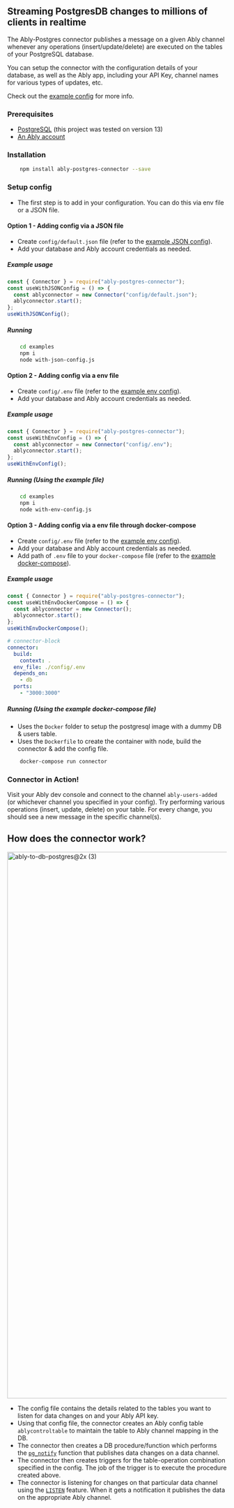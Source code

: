## Streaming PostgresDB changes to millions of clients in realtime

The Ably-Postgres connector publishes a message on a given Ably channel whenever any operations (insert/update/delete) are executed on the tables of your PostgreSQL database.

You can setup the connector with the configuration details of your database, as well as the Ably app, including your API Key, channel names for various types of updates, etc.

Check out the [example config](config/default.json) for more info.

### Prerequisites

- [PostgreSQL](https://www.postgresql.org/) (this project was tested on version 13)
- [An Ably account](https://ably.com/)

### Installation

```sh
    npm install ably-postgres-connector --save
```

### Setup config

- The first step is to add in your configuration. You can do this via env file or a JSON file.

#### Option 1 - Adding config via a JSON file

- Create `config/default.json` file (refer to the [example JSON config](config/default.json)).
- Add your database and Ably account credentials as needed.

##### Example usage

```javascript
const { Connector } = require("ably-postgres-connector");
const useWithJSONConfig = () => {
  const ablyconnector = new Connector("config/default.json");
  ablyconnector.start();
};
useWithJSONConfig();
```

##### Running

```sh
    cd examples
    npm i
    node with-json-config.js
```

#### Option 2 - Adding config via a env file

- Create `config/.env` file (refer to the [example env config](config/.env)).
- Add your database and Ably account credentials as needed.

##### Example usage

```javascript
const { Connector } = require("ably-postgres-connector");
const useWithEnvConfig = () => {
  const ablyconnector = new Connector("config/.env");
  ablyconnector.start();
};
useWithEnvConfig();
```

##### Running (Using the example file)

```sh
    cd examples
    npm i
    node with-env-config.js
```

#### Option 3 - Adding config via a env file through docker-compose

- Create `config/.env` file (refer to the [example env config](config/.env)).
- Add your database and Ably account credentials as needed.
- Add path of `.env` file to your `docker-compose` file (refer to the [example docker-compose](docker-compose.yml)).

##### Example usage

```javascript
const { Connector } = require("ably-postgres-connector");
const useWithEnvDockerCompose = () => {
  const ablyconnector = new Connector();
  ablyconnector.start();
};
useWithEnvDockerCompose();
```

```yaml
# connector-block
connector:
  build:
    context: .
  env_file: ./config/.env
  depends_on:
    - db
  ports:
    - "3000:3000"
```

##### Running (Using the example docker-compose file)

- Uses the `Docker` folder to setup the postgresql image with a dummy DB & users table.
- Uses the `Dockerfile` to create the container with node, build the connector & add the config file.

```sh
    docker-compose run connector
```

### Connector in Action!

Visit your Ably dev console and connect to the channel `ably-users-added` (or whichever channel you specified in your config). Try performing various operations (insert, update, delete) on your table. For every change, you should see a new message in the specific channel(s).

## How does the connector work?

<img width="1252" alt="ably-to-db-postgres@2x (3)" src="https://user-images.githubusercontent.com/5900152/131161607-cf4ff6d9-f6d6-45c9-9a3e-caa9d26a8b51.png">

- The config file contains the details related to the tables you want to listen for data changes on and your Ably API key.
- Using that config file, the connector creates an Ably config table `ablycontroltable` to maintain the table to Ably channel mapping in the DB.
- The connector then creates a DB procedure/function which performs the [`pg_notify`](https://www.postgresql.org/docs/current/sql-notify.html) function that publishes data changes on a data channel.
- The connector then creates triggers for the table-operation combination specified in the config. The job of the trigger is to execute the procedure created above.
- The connector is listening for changes on that particular data channel using the [`LISTEN`](https://www.postgresql.org/docs/current/sql-listen.html) feature. When it gets a notification it publishes the data on the appropriate Ably channel.
